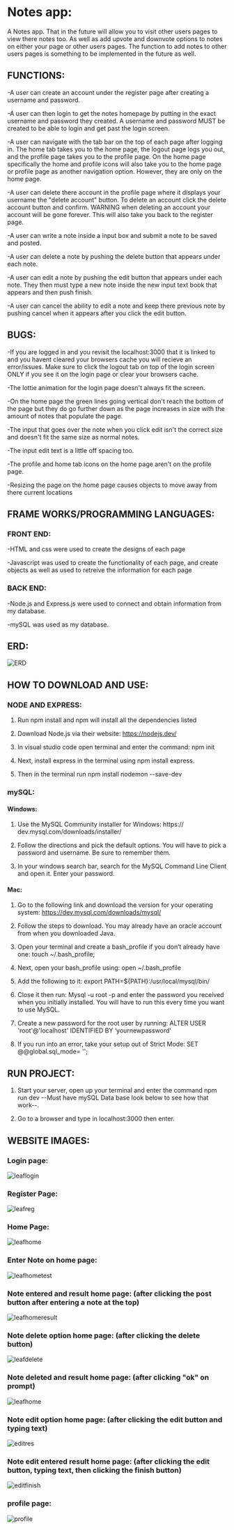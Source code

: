 ﻿
**<h1>Notes app:</h1>**

A Notes app. That in the future will allow you to visit other users pages to view there notes too. As well as add upvote and downvote options to notes on either your page or other users pages. The function to add notes to other users pages is something to be implemented in the future as well.



**<h2>FUNCTIONS:</h2>**

-A user can create an account under the register page after creating a username and password.

-A user can then login to get the notes homepage by putting in the exact username and password they created. A username and password MUST be created to be able to login and get past the login screen.

-A user can navigate with the tab bar on the top of each page after logging in. The home tab takes you to the home page, the logout page logs you out, and the profile page takes you to the profile page. On the home page specifically the home and profile icons will also take you to the home page or profile page as another navigation option. However, they are only on the home page.

-A user can delete there account in the profile page
where it displays your username the "delete account" button. To delete an account click the delete account button and confirm. WARNING when deleting an account your account will be gone forever. This will also take you back to the register page.

-A user can write a note inside a input box and submit a note to be saved and posted.

-A user can delete a note by pushing the delete button that appears under each note.

-A user can edit a note by pushing the edit button that appears under each note. They then must type a new note inside the new input text book that appears and then push finish.

-A user can cancel the ability to edit a note and keep there previous note by pushing cancel when it appears after you click the edit button.


**<h2>BUGS:</h2>**

-If you are logged in and you revisit the localhost:3000 that it is linked to and you havent cleared your browsers cache you will recieve an error/issues. Make sure to click the logout tab on top of the login screen ONLY if you see it on the login page or clear your browsers cache.

-The lottie animation for the login page doesn't always fit the screen.

-On the home page the green lines going vertical don't reach the bottom of the page but they do go further down as the page increases in size with the amount of notes that populate the page.

-The input that goes over the note when you click edit isn't the correct size and doesn't fit the same size as normal notes.

-The input edit text is a little off spacing too.

-The profile and home tab icons on the home page aren't on the profile page.

-Resizing the page on the home page causes objects to move away from there current locations



**<h2>FRAME WORKS/PROGRAMMING LANGUAGES:</h2>**

**<h3>FRONT END:</h3>**

-HTML and css were used to create the designs of each page

-Javascript was used to create the functionality of each page, and create objects as well as used to retreive the information for each page

**<h3>BACK END:</h3>**

-Node.js and Express.js were used to connect and obtain information from my database.

-mySQL was used as my database.


**<h2>ERD:</h2>**

![ERD](https://user-images.githubusercontent.com/77566307/168484555-8f56814c-563e-413c-8966-2725021e5458.png)



**<h2>HOW TO DOWNLOAD AND USE:</h2>**

**<h3>NODE AND EXPRESS:</h3>**

1. Run npm install and npm will install all the dependencies listed

2. Download Node.js via their website: https://nodejs.dev/

3. In visual studio code open terminal and enter the command: npm init

4. Next, install express in the terminal using npm install express.

5. Then in the terminal run npm install nodemon --save-dev

**<h3>mySQL:</h3>**

**<h4>Windows:</h4>**

1. Use the MySQL Community installer for Windows: https:// dev.mysql.com/downloads/installer/

2. Follow the directions and pick the default options. You will have to pick a password and username. Be sure to remember them.

3. In your windows search bar, search for the MySQL Command Line Client and open it. Enter your password.

**<h4>Mac:</h4>**

1. Go to the following link and download the version for your operating system: https://dev.mysql.com/downloads/mysql/

2. Follow the steps to download. You may already have an oracle account from when you downloaded Java.

3. Open your terminal and create a bash_profile if you don’t already have one: touch ~/.bash_profile;

4. Next, open your bash_profile using: open ~/.bash_profile

5. Add the following to it: export PATH=${PATH}:/usr/local/mysql/bin/

6. Close it then run: Mysql -u root -p and enter the password you received when you initially installed. You will have to run this every time you want to use MySQL.

7. Create a new password for the root user by running: ALTER USER 'root'@'localhost' IDENTIFIED BY ‘yournewpassword'

8. If you run into an error, take your setup out of Strict Mode: SET @@global.sql_mode= '';



**<h2>RUN PROJECT:</h2>**

1. Start your server, open up your terminal and enter the command npm run dev --Must have mySQL Data base look below to see how that work--.

2. Go to a browser and type in localhost:3000 then enter.



**<h2>WEBSITE IMAGES:</h2>**

<h3>Login page:</h3>

![leaflogin](https://user-images.githubusercontent.com/77566307/168485196-990e41a9-2334-49f4-9e3f-c16482249863.png)

<h3>Register Page:</h3>

![leafreg](https://user-images.githubusercontent.com/77566307/168485197-5b19307f-420e-44c8-9590-f0e4a6d3d872.png)

 <h3>Home Page:</h3>

![leafhome](https://user-images.githubusercontent.com/77566307/168485204-68cb139c-b954-47bb-9ff0-ae63f69eb3d0.png)

<h3>Enter Note on home page:</h3>

![leafhometest](https://user-images.githubusercontent.com/77566307/168485214-cf50a675-25fd-472e-805d-037a7e2aac53.png)

<h3>Note entered and result home page: (after clicking the post button after entering a note at the top)</h3>

![leafhomeresult](https://user-images.githubusercontent.com/77566307/168485218-04ce1af2-fbb9-49cc-af65-9f4a88e4a354.png)

<h3>Note delete option home page: (after clicking the delete button)</h3>

![leafdelete](https://user-images.githubusercontent.com/77566307/168485224-f660f5e4-24e4-4a40-8275-7a7aa3e80568.png)

<h3>Note deleted and result home page: (after clicking "ok" on prompt)</h3>

![leafhome](https://user-images.githubusercontent.com/77566307/168485232-a8eccb87-2cb8-4320-8062-997fe3415e8d.png)

<h3>Note edit option home page: (after clicking the edit button and typing text)</h3>

![editres](https://user-images.githubusercontent.com/77566307/168485242-d70bdab1-1831-4362-85d9-02bdd6089720.png)

<h3>Note edit entered result home page: (after clicking the edit button, typing text, then clicking the finish button)</h3>

![editfinish](https://user-images.githubusercontent.com/77566307/168485244-0c7d06a0-3fe3-404d-a949-a2f6dd28120f.png)

<h3>profile page:</h3>

![profile](https://user-images.githubusercontent.com/77566307/168485247-c39e4e13-c5f2-4cec-b0ff-119d9b992833.png)

